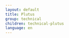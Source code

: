 ```yaml
---
layout: default
title: Plutus
group: technical
children: technical-plutus
language: en
---
```

<!-- Reviewed at ac0126b2753f1f5ca6fbfb555783fbeb1aa141bd -->
